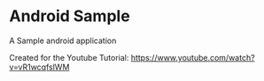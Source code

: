 # Android Sample
A Sample android application  

Created for the Youtube Tutorial: https://www.youtube.com/watch?v=vR1wcqfslWM
